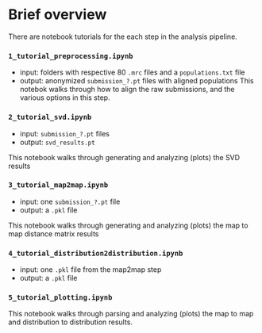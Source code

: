 # Brief overview

There are notebook tutorials for the each step in the analysis pipeline.

### `1_tutorial_preprocessing.ipynb`
- input: folders with respective 80 `.mrc` files and a `populations.txt` file
- output: anonymized `submission_?.pt` files with aligned populations
This notebok walks through how to align the raw submissions, and the various options in this step.

### `2_tutorial_svd.ipynb`
- input: `submission_?.pt` files
- output: `svd_results.pt`

This notebook walks through generating and analyzing (plots) the SVD results

### `3_tutorial_map2map.ipynb`
- input: one `submission_?.pt` file
- output: a `.pkl` file

This notebook walks through generating and analyzing (plots) the map to map distance matrix results

### `4_tutorial_distribution2distribution.ipynb`
- input: one `.pkl` file from the map2map step
- output: a `.pkl` file

### `5_tutorial_plotting.ipynb`

This notebook walks through parsing and analyzing (plots) the map to map and distribution to distribution results.